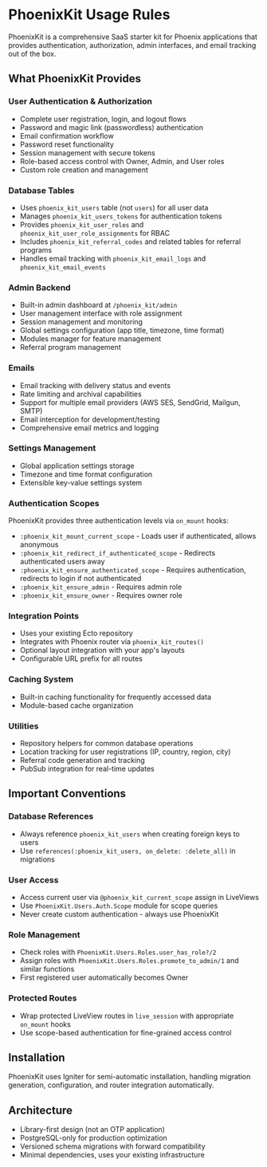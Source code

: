 # PhoenixKit Usage Rules

PhoenixKit is a comprehensive SaaS starter kit for Phoenix applications that provides authentication, authorization, admin interfaces, and email tracking out of the box.

## What PhoenixKit Provides

### User Authentication & Authorization
- Complete user registration, login, and logout flows
- Password and magic link (passwordless) authentication
- Email confirmation workflow
- Password reset functionality
- Session management with secure tokens
- Role-based access control with Owner, Admin, and User roles
- Custom role creation and management

### Database Tables
- Uses `phoenix_kit_users` table (not `users`) for all user data
- Manages `phoenix_kit_users_tokens` for authentication tokens
- Provides `phoenix_kit_user_roles` and `phoenix_kit_user_role_assignments` for RBAC
- Includes `phoenix_kit_referral_codes` and related tables for referral programs
- Handles email tracking with `phoenix_kit_email_logs` and `phoenix_kit_email_events`

### Admin Backend
- Built-in admin dashboard at `/phoenix_kit/admin`
- User management interface with role assignment
- Session management and monitoring
- Global settings configuration (app title, timezone, time format)
- Modules manager for feature management
- Referral program management

### Emails
- Email tracking with delivery status and events
- Rate limiting and archival capabilities
- Support for multiple email providers (AWS SES, SendGrid, Mailgun, SMTP)
- Email interception for development/testing
- Comprehensive email metrics and logging

### Settings Management
- Global application settings storage
- Timezone and time format configuration
- Extensible key-value settings system

### Authentication Scopes
PhoenixKit provides three authentication levels via `on_mount` hooks:
- `:phoenix_kit_mount_current_scope` - Loads user if authenticated, allows anonymous
- `:phoenix_kit_redirect_if_authenticated_scope` - Redirects authenticated users away
- `:phoenix_kit_ensure_authenticated_scope` - Requires authentication, redirects to login if not authenticated
- `:phoenix_kit_ensure_admin` - Requires admin role
- `:phoenix_kit_ensure_owner` - Requires owner role

### Integration Points
- Uses your existing Ecto repository
- Integrates with Phoenix router via `phoenix_kit_routes()`
- Optional layout integration with your app's layouts
- Configurable URL prefix for all routes

### Caching System
- Built-in caching functionality for frequently accessed data
- Module-based cache organization

### Utilities
- Repository helpers for common database operations
- Location tracking for user registrations (IP, country, region, city)
- Referral code generation and tracking
- PubSub integration for real-time updates

## Important Conventions

### Database References
- Always reference `phoenix_kit_users` when creating foreign keys to users
- Use `references(:phoenix_kit_users, on_delete: :delete_all)` in migrations

### User Access
- Access current user via `@phoenix_kit_current_scope` assign in LiveViews
- Use `PhoenixKit.Users.Auth.Scope` module for scope queries
- Never create custom authentication - always use PhoenixKit

### Role Management
- Check roles with `PhoenixKit.Users.Roles.user_has_role?/2`
- Assign roles with `PhoenixKit.Users.Roles.promote_to_admin/1` and similar functions
- First registered user automatically becomes Owner

### Protected Routes
- Wrap protected LiveView routes in `live_session` with appropriate `on_mount` hooks
- Use scope-based authentication for fine-grained access control

## Installation
PhoenixKit uses Igniter for semi-automatic installation, handling migration generation, configuration, and router integration automatically.

## Architecture
- Library-first design (not an OTP application)
- PostgreSQL-only for production optimization
- Versioned schema migrations with forward compatibility
- Minimal dependencies, uses your existing infrastructure